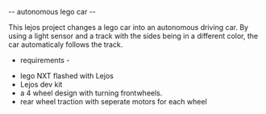 -- autonomous lego car --

This lejos project changes a lego car into an autonomous driving car.
By using a light sensor and a track with the sides being in a different color, the car automaticaly follows the track. 

- requirements -

* lego NXT flashed with Lejos
* Lejos dev kit
* a 4 wheel design with turning frontwheels. 
* rear wheel traction with seperate motors for each wheel
